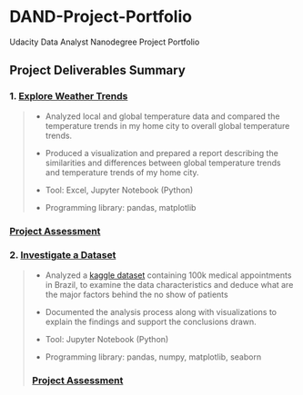 # DAND-Project-Portfolio
Udacity Data Analyst Nanodegree Project Portfolio
## Project Deliverables Summary
### 1. [Explore Weather Trends](https://github.com/atan4583/dand-project-portfolio/tree/master/Project%201-Explore%20Weather%20Trends)
> * Analyzed local and global temperature data and compared the temperature trends in my home city to overall global temperature trends.
>
>
> * Produced a visualization and prepared a report describing the similarities and differences between global temperature trends and temperature trends of my home city.
>
>
> * Tool: Excel, Jupyter Notebook (Python)
>
>
> * Programming library: pandas, matplotlib

### [Project Assessment](https://github.com/atan4583/dand-project-portfolio/blob/master/Project%201-Explore%20Weather%20Trends/Project1%20Review.pdf)

### 2. [Investigate a Dataset](https://github.com/atan4583/dand-project-portfolio/tree/master/Project%202-Investigate%20a%20Dataset)
> * Analyzed a [kaggle dataset](https://www.kaggle.com/joniarroba/noshowappointments) containing 100k medical appointments in Brazil, to examine the data characteristics and deduce what are the major factors behind the no show of patients
>
>
> * Documented the analysis process along with visualizations to explain the findings and support the conclusions drawn.
>
>
> * Tool: Jupyter Notebook (Python)
>
>
> * Programming library: pandas, numpy, matplotlib, seaborn
>### [Project Assessment](https://github.com/atan4583/dand-project-portfolio/blob/master/Project%202-Investigate%20a%20Dataset/Project2%20Review.pdf)

